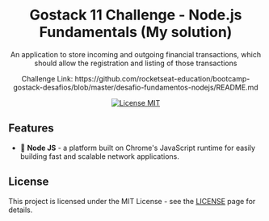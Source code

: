<h1 align="center">
<br>
Gostack 11 Challenge - Node.js Fundamentals (My solution)
</h1>

<p align="center">An application to store incoming and outgoing financial transactions, which should allow the registration and listing of those transactions</p>
<p align="center">Challenge Link: https://github.com/rocketseat-education/bootcamp-gostack-desafios/blob/master/desafio-fundamentos-nodejs/README.md</p>

<p align="center">
  <a href="https://opensource.org/licenses/MIT">
    <img src="https://img.shields.io/badge/License-MIT-blue.svg" alt="License MIT">
  </a>
</p>

## Features
[//]: # (Add the features of your project here:)

- 🎨 **Node JS** - a platform built on Chrome's JavaScript runtime for easily building fast and scalable network applications.


## License

This project is licensed under the MIT License - see the [LICENSE](https://opensource.org/licenses/MIT) page for details.
